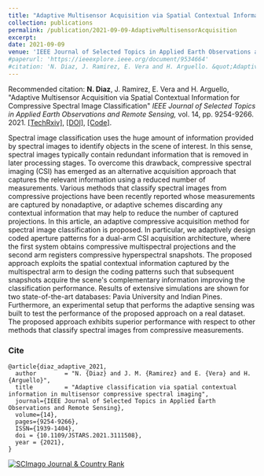 ```yaml
---
title: "Adaptive Multisensor Acquisition via Spatial Contextual Information for Compressive Spectral Image Classification."
collection: publications
permalink: /publication/2021-09-09-AdaptiveMultisensorAcquisition
excerpt: 
date: 2021-09-09
venue: 'IEEE Journal of Selected Topics in Applied Earth Observations and Remote Sensing'
#paperurl: 'https://ieeexplore.ieee.org/document/9534664'
#citation: 'N. Diaz, J. Ramirez, E. Vera and H. Arguello. &quot;Adaptive Multisensor Acquisition via Spatial Contextual Information for Compressive Spectral Image Classification.&quot; <i>IEEE Journal of Selected Topics in Applied Earth Observations and Remote Sensing</i>, vol. 14, pp. 9254-9266. 2021.'
---
```


Recommended citation: **N. Diaz**, J. Ramirez, E. Vera and H. Arguello, "Adaptive Multisensor Acquisition via Spatial Contextual Information for Compressive Spectral Image Classification" <i>IEEE Journal of Selected Topics in Applied Earth Observations and Remote Sensing,</i> vol. 14, pp. 9254-9266. 2021. [[TechRxiv]](https://www.techrxiv.org/doi/full/10.36227/techrxiv.14988804.v1), [[DOI]](https://ieeexplore.ieee.org/document/9534664), [[Code]](https://github.com/nelson10/CompressiveAdaptiveClassificationMultisensor.).

Spectral image classification uses the huge amount of information provided by spectral images to identify objects in the scene of interest. In this sense, spectral images typically contain redundant information that is removed in later processing stages. To overcome this drawback, compressive spectral imaging (CSI) has emerged as an alternative acquisition approach that captures the relevant information using a reduced number of measurements. Various methods that classify spectral images from compressive projections have been recently reported whose measurements are captured by nonadaptive, or adaptive schemes discarding any contextual information that may help to reduce the number of captured projections. In this article, an adaptive compressive acquisition method for spectral image classification is proposed. In particular, we adaptively design coded aperture patterns for a dual-arm CSI acquisition architecture, where the first system obtains compressive multispectral projections and the second arm registers compressive hyperspectral snapshots. The proposed approach exploits the spatial contextual information captured by the multispectral arm to design the coding patterns such that subsequent snapshots acquire the scene's complementary information improving the classification performance. Results of extensive simulations are shown for two state-of-the-art databases: Pavia University and Indian Pines. Furthermore, an experimental setup that performs the adaptive sensing was built to test the performance of the proposed approach on a real dataset. The proposed approach exhibits superior performance with respect to other methods that classify spectral images from compressive measurements.

### Cite

```
@article{diaz_adaptive_2021,
  author        = "N. {Diaz} and J. M. {Ramirez} and E. {Vera} and H. {Arguello}",
  title         = "Adaptive classification via spatial contextual information in multisensor compressive spectral imaging",
  journal={IEEE Journal of Selected Topics in Applied Earth Observations and Remote Sensing}, 
  volume={14},
  pages={9254-9266},
  ISSN={1939-1404}, 
  doi = {10.1109/JSTARS.2021.3111508},
  year = {2021},
}
```
<a href="https://www.scimagojr.com/journalsearch.php?q=17700155033&amp;tip=sid&amp;exact=no" title="SCImago Journal &amp; Country Rank"><img border="0" src="https://www.scimagojr.com/journal_img.php?id=17700155033" alt="SCImago Journal &amp; Country Rank"  /></a>
